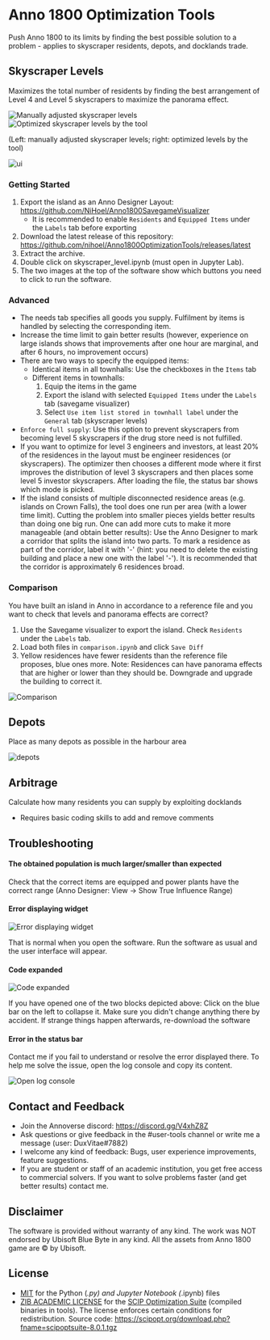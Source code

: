 # Anno 1800 Optimization Tools
Push Anno 1800 to its limits by finding the best possible solution to a problem - applies to skyscraper residents, depots, and docklands trade.


## Skyscraper Levels
Maximizes the total number of residents by finding the best arrangement of Level 4 and Level 5 skyscrapers to maximize the panorama effect.

![Manually adjusted skyscraper levels](imgs/skyscrapers_manual.png) ![Optimized skyscraper levels by the tool](imgs/skyscrapers_optimal.png)

(Left: manually adjusted skyscraper levels; right: optimized levels by the tool)



![ui](imgs/skyscraper_levels_ui.png)

### Getting Started
1. Export the island as an Anno Designer Layout: https://github.com/NiHoel/Anno1800SavegameVisualizer
   * It is recommended to enable `Residents` and `Equipped Items` under the `Labels` tab before exporting
2. Download the latest release of this repository: https://github.com/nihoel/Anno1800OptimizationTools/releases/latest
3. Extract the archive.
4. Double click on skyscraper_level.ipynb (must open in Jupyter Lab).
5. The two images at the top of the software show which buttons you need to click to run the software.

### Advanced
* The needs tab specifies all goods you supply. Fulfilment by items is handled by selecting the corresponding item.
* Increase the time limit to gain better results (however, experience on large islands shows that improvements after one hour are marginal, and after 6 hours, no improvement occurs)
* There are two ways to specify the equipped items:
    * Identical items in all townhalls: Use the checkboxes in the `Items` tab
    * Different items in townhalls: 
        1. Equip the items in the game
        2. Export the island with selected `Equipped Items` under the `Labels` tab (savegame visualizer)
        3. Select `Use item list stored in townhall label` under the `General` tab (skyscraper levels)
* `Enforce full supply`: Use this option to prevent skyscrapers from becoming level 5 skyscrapers if the drug store need is not fulfilled.
* If you want to optimize for level 3 engineers and investors, at least 20% of the residences in the layout must be engineer residences (or skyscrapers). The optimizer then chooses a different mode where it first improves the distribution of level 3 skyscrapers and then places some level 5 investor skyscrapers. After loading the file, the status bar shows which mode is picked.
* If the island consists of multiple disconnected residence areas (e.g. islands on Crown Falls), the tool does one run per area (with a lower time limit). Cutting the problem into smaller pieces yields better results than doing one big run. One can add more cuts to make it more manageable (and obtain better results): Use the Anno Designer to mark a corridor that splits the island into two parts. To mark a residence as part of the corridor, label it with '-' (hint: you need to delete the existing building and place a new one with the label '-'). It is recommended that the corridor is approximately 6 residences broad.

### Comparison
You have built an island in Anno in accordance to a reference file and you want to check that levels and panorama effects are correct?
1. Use the Savegame visualizer to export the island. Check `Residents` under the `Labels` tab.
2. Load both files in `comparison.ipynb` and click `Save Diff`
3. Yellow residences have fewer residents than the reference file proposes, blue ones more. Note: Residences can have panorama effects that are higher or lower than they should be. Downgrade and upgrade the building to correct it.


![Comparison](imgs/comparison.png)

## Depots
Place as many depots as possible in the harbour area

![depots](imgs/depots.png)


## Arbitrage
Calculate how many residents you can supply by exploiting docklands

* Requires basic coding skills to add and remove comments



## Troubleshooting
#### The obtained population is much larger/smaller than expected
Check that the correct items are equipped and power plants have the correct range (Anno Designer: View -> Show True Influence Range) 

#### Error displaying widget
![Error displaying widget](imgs/error_display_widget.png)

That is normal when you open the software. Run the software as usual and the user interface will appear.

#### Code expanded
![Code expanded](imgs/code_expanded.png)

If you have opened one of the two blocks depicted above: Click on the blue bar on the left to collapse it. Make sure you didn't change anything there by accident. If strange things happen afterwards, re-download the software

#### Error in the status bar
Contact me if you fail to understand or resolve the error displayed there. To help me solve the issue, open the log console and copy its content.

![Open log console](imgs/show_log_console.png)

## Contact and Feedback
* Join the Annoverse discord: https://discord.gg/V4xhZ8Z
* Ask questions or give feedback in the #user-tools channel or write me a message (user: DuxVitae#7882)
* I welcome any kind of feedback: Bugs, user experience improvements, feature suggestions.
* If you are student or staff of an academic institution, you get free access to commercial solvers. If you want to solve problems faster (and get better results) contact me. 


## Disclaimer
The software is provided without warranty of any kind. The work was NOT endorsed by Ubisoft Blue Byte in any kind. All the assets from Anno 1800 game are © by Ubisoft.


## License
* [MIT](https://github.com/AnnoDesigner/anno-designer/blob/master/LICENSE) for the Python (*.py) and Jupyter Notebook (*.ipynb) files
* [ZIB ACADEMIC LICENSE](https://scipopt.org/academic.txt) for the [SCIP Optimization Suite](https://scipopt.org/index.php) (compiled binaries in tools). The license enforces certain conditions for redistribution. Source code: https://scipopt.org/download.php?fname=scipoptsuite-8.0.1.tgz
